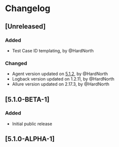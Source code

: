 # Changelog

## [Unreleased]
### Added
- Test Case ID templating, by @HardNorth
### Changed
- Agent version updated on [5.1.2](https://github.com/reportportal/agent-java-junit5/releases/tag/5.1.2), by @HardNorth
- Logback version updated on 1.2.11, by @HardNorth
- Allure version updated on 2.17.3, by @HardNorth

## [5.1.0-BETA-1]
### Added
- Initial public release

## [5.1.0-ALPHA-1]
